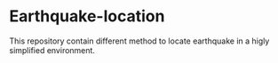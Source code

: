 # Earthquake-location
This repository contain different method to locate earthquake in a higly simplified environment. 
